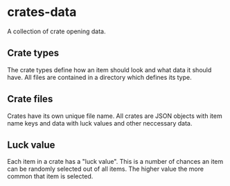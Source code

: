 # crates-data
A collection of crate opening data.

## Crate types
The crate types define how an item should look and what data it should have. All files are contained in a directory which defines its type.

## Crate files
Crates have its own unique file name. All crates are JSON objects with item name keys and data with luck values and other neccessary data.

## Luck value
Each item in a crate has a "luck value". This is a number of chances an item can be randomly selected out of all items. The higher value the more common that item is selected.